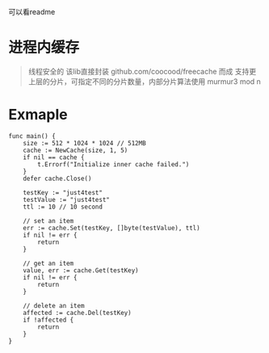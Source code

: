 可以看readme

# 进程内缓存

> 线程安全的
> 该lib直接封装 github.com/coocood/freecache 而成
> 支持更上层的分片，可指定不同的分片数量，内部分片算法使用 murmur3 mod n

# Exmaple
```
func main() {
	size := 512 * 1024 * 1024 // 512MB
	cache := NewCache(size, 1, 5)
	if nil == cache {
		t.Errorf("Initialize inner cache failed.")
	}
	defer cache.Close()

	testKey := "just4test"
	testValue := "just4test"
	ttl := 10 // 10 second

	// set an item
	err := cache.Set(testKey, []byte(testValue), ttl)
	if nil != err {
		return
	}

	// get an item
	value, err := cache.Get(testKey)
	if nil != err {
		return
	}

	// delete an item
	affected := cache.Del(testKey)
	if !affected {
		return
	}
}

```
